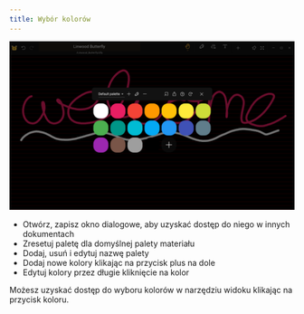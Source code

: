 ```yaml
---
title: Wybór kolorów
---
```


![Wybór kolorów](color_picker.png)

- Otwórz, zapisz okno dialogowe, aby uzyskać dostęp do niego w innych dokumentach
- Zresetuj paletę dla domyślnej palety materiału
- Dodaj, usuń i edytuj nazwę palety
- Dodaj nowe kolory klikając na przycisk plus na dole
- Edytuj kolory przez długie kliknięcie na kolor

Możesz uzyskać dostęp do wyboru kolorów w narzędziu widoku klikając na przycisk koloru.
